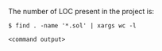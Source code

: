 The number of LOC present in the project is:

```
$ find . -name '*.sol' | xargs wc -l

<command output>
```